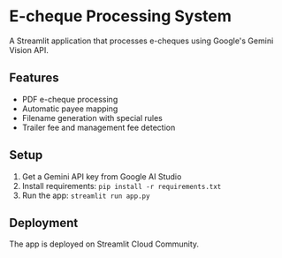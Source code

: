 # E-cheque Processing System

A Streamlit application that processes e-cheques using Google's Gemini Vision API.

## Features
- PDF e-cheque processing
- Automatic payee mapping
- Filename generation with special rules
- Trailer fee and management fee detection

## Setup
1. Get a Gemini API key from Google AI Studio
2. Install requirements: `pip install -r requirements.txt`
3. Run the app: `streamlit run app.py`

## Deployment
The app is deployed on Streamlit Cloud Community.
